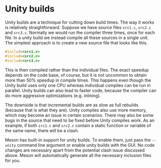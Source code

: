 # Unity builds

Unity builds are a technique for cutting down build times. The way it works is relatively straightforward. Suppose we have source files `src1.c`, `src2.c` and `src3.c`. Normally we would run the compiler three times, once for each file. In a unity build we instead compile all these sources in a single unit. The simplest approach is to create a new source file that looks like this.

```c
#include<src1.c>
#include<src2.c>
#include<src3.c>
```

This is then compiled rather than the individual files. The exact speedup depends on the code base, of course, but it is not uncommon to obtain more than 50% speedup in compile times. This happens even though the Unity build uses only one CPU whereas individual compiles can be run in parallel. Unity builds can also lead to faster code, because the compiler can do more aggressive optimizations (e.g. inlining).

The downside is that incremental builds are as slow as full rebuilds (because that is what they are). Unity compiles also use more memory, which may become an issue in certain scenarios. There may also be some bugs in the source that need to be fixed before Unity compiles work. As an example, if both `src1.c` and `src2.c` contain a static function or variable of the same name, there will be a clash.

Meson has built-in support for unity builds. To enable them, just pass the `--unity` command line argument or enable unity builds with the GUI. No code changes are necessary apart from the potential clash issue discussed above. Meson will automatically generate all the necessary inclusion files for you.
